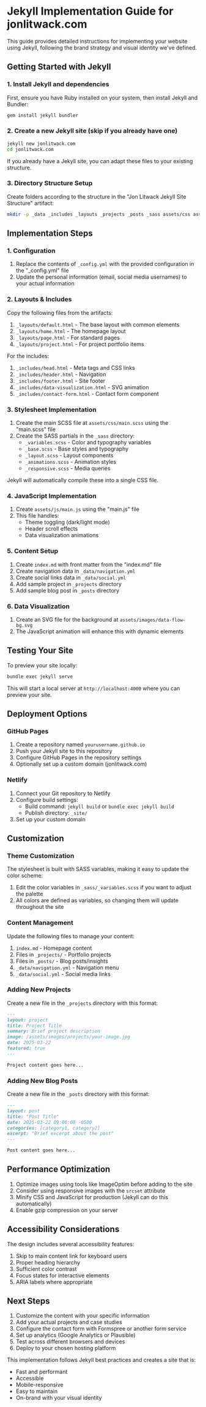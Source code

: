 # Jekyll Implementation Guide for jonlitwack.com

This guide provides detailed instructions for implementing your website using Jekyll, following the brand strategy and visual identity we've defined.

## Getting Started with Jekyll

### 1. Install Jekyll and dependencies

First, ensure you have Ruby installed on your system, then install Jekyll and Bundler:

```bash
gem install jekyll bundler
```

### 2. Create a new Jekyll site (skip if you already have one)

```bash
jekyll new jonlitwack.com
cd jonlitwack.com
```

If you already have a Jekyll site, you can adapt these files to your existing structure.

### 3. Directory Structure Setup

Create folders according to the structure in the "Jon Litwack Jekyll Site Structure" artifact:

```bash
mkdir -p _data _includes _layouts _projects _posts _sass assets/css assets/js assets/images/projects pages
```

## Implementation Steps

### 1. Configuration

1. Replace the contents of `_config.yml` with the provided configuration in the "_config.yml" file
2. Update the personal information (email, social media usernames) to your actual information

### 2. Layouts & Includes

Copy the following files from the artifacts:

1. `_layouts/default.html` - The base layout with common elements
2. `_layouts/home.html` - The homepage layout
3. `_layouts/page.html` - For standard pages
4. `_layouts/project.html` - For project portfolio items

For the includes:
1. `_includes/head.html` - Meta tags and CSS links
2. `_includes/header.html` - Navigation
3. `_includes/footer.html` - Site footer
4. `_includes/data-visualization.html` - SVG animation
5. `_includes/contact-form.html` - Contact form component

### 3. Stylesheet Implementation

1. Create the main SCSS file at `assets/css/main.scss` using the "main.scss" file
2. Create the SASS partials in the `_sass` directory:
   - `_variables.scss` - Color and typography variables
   - `_base.scss` - Base styles and typography
   - `_layout.scss` - Layout components
   - `_animations.scss` - Animation styles
   - `_responsive.scss` - Media queries

Jekyll will automatically compile these into a single CSS file.

### 4. JavaScript Implementation

1. Create `assets/js/main.js` using the "main.js" file
2. This file handles:
   - Theme toggling (dark/light mode)
   - Header scroll effects
   - Data visualization animations

### 5. Content Setup

1. Create `index.md` with front matter from the "index.md" file
2. Create navigation data in `_data/navigation.yml`
3. Create social links data in `_data/social.yml`
4. Add sample project in `_projects` directory
5. Add sample blog post in `_posts` directory

### 6. Data Visualization

1. Create an SVG file for the background at `assets/images/data-flow-bg.svg`
2. The JavaScript animation will enhance this with dynamic elements

## Testing Your Site

To preview your site locally:

```bash
bundle exec jekyll serve
```

This will start a local server at `http://localhost:4000` where you can preview your site.

## Deployment Options

### GitHub Pages

1. Create a repository named `yourusername.github.io`
2. Push your Jekyll site to this repository
3. Configure GitHub Pages in the repository settings
4. Optionally set up a custom domain (jonlitwack.com)

### Netlify

1. Connect your Git repository to Netlify
2. Configure build settings:
   - Build command: `jekyll build` or `bundle exec jekyll build`
   - Publish directory: `_site/`
3. Set up your custom domain

## Customization

### Theme Customization

The stylesheet is built with SASS variables, making it easy to update the color scheme:

1. Edit the color variables in `_sass/_variables.scss` if you want to adjust the palette
2. All colors are defined as variables, so changing them will update throughout the site

### Content Management

Update the following files to manage your content:

1. `index.md` - Homepage content
2. Files in `_projects/` - Portfolio projects
3. Files in `_posts/` - Blog posts/insights
4. `_data/navigation.yml` - Navigation menu
5. `_data/social.yml` - Social media links

### Adding New Projects

Create a new file in the `_projects` directory with this format:

```markdown
---
layout: project
title: Project Title
summary: Brief project description
image: /assets/images/projects/your-image.jpg
date: 2025-03-22
featured: true
---

Project content goes here...
```

### Adding New Blog Posts

Create a new file in the `_posts` directory with this format:

```markdown
---
layout: post
title: "Post Title"
date: 2025-03-22 09:00:00 -0500
categories: [category1, category2]
excerpt: "Brief excerpt about the post"
---

Post content goes here...
```

## Performance Optimization

1. Optimize images using tools like ImageOptim before adding to the site
2. Consider using responsive images with the `srcset` attribute
3. Minify CSS and JavaScript for production (Jekyll can do this automatically)
4. Enable gzip compression on your server

## Accessibility Considerations

The design includes several accessibility features:

1. Skip to main content link for keyboard users
2. Proper heading hierarchy
3. Sufficient color contrast
4. Focus states for interactive elements
5. ARIA labels where appropriate

## Next Steps

1. Customize the content with your specific information
2. Add your actual projects and case studies
3. Configure the contact form with Formspree or another form service
4. Set up analytics (Google Analytics or Plausible)
5. Test across different browsers and devices
6. Deploy to your chosen hosting platform

This implementation follows Jekyll best practices and creates a site that is:
- Fast and performant
- Accessible
- Mobile-responsive
- Easy to maintain
- On-brand with your visual identity